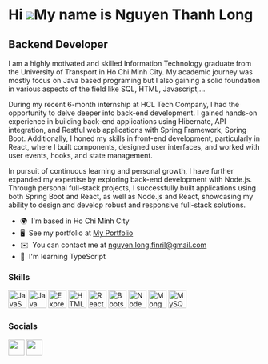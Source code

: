 Hi ![](https://user-images.githubusercontent.com/18350557/176309783-0785949b-9127-417c-8b55-ab5a4333674e.gif)My name is Nguyen Thanh Long
=========================================================================================================================================

Backend Developer
------------------

I am a highly motivated and skilled Information Technology graduate from the University of Transport in Ho Chi Minh City. My academic journey was mostly focus on Java based programing but I also gaining a solid foundation in various aspects of the field like SQL, HTML, Javascript,... 

During my recent 6-month internship at HCL Tech Company, I had the opportunity to delve deeper into back-end development. I gained hands-on experience in building back-end applications using Hibernate, API integration, and Restful web applications with Spring Framework, Spring Boot. Additionally, I honed my skills in front-end development, particularly in React, where I built components, designed user interfaces, and worked with user events, hooks, and state management. 

In pursuit of continuous learning and personal growth, I have further expanded my expertise by exploring back-end development with Node.js. Through personal full-stack projects, I successfully built applications using both Spring Boot and React, as well as Node.js and React, showcasing my ability to design and develop robust and responsive full-stack solutions.

*   🌍  I'm based in Ho Chi Minh City
*   🖥️  See my portfolio at [My Portfolio](http://wuffwolfwuss.github.io/cv/)
*   ✉️  You can contact me at [nguyen.long.finril@gmail.com](mailto:nguyen.long.finril@gmail.com)
*   🧠  I'm learning TypeScript

### Skills

<p align="left">
<a href="https://developer.mozilla.org/en-US/docs/Web/JavaScript" target="_blank" rel="noreferrer"><img src="https://raw.githubusercontent.com/danielcranney/readme-generator/main/public/icons/skills/javascript-colored.svg" width="36" height="36" alt="JavaScript" /></a>
<a href="https://www.oracle.com/java/" target="_blank" rel="noreferrer"><img src="https://raw.githubusercontent.com/danielcranney/readme-generator/main/public/icons/skills/java-colored.svg" width="36" height="36" alt="Java" /></a>
<a href="https://expressjs.com/" target="_blank" rel="noreferrer"><img src="https://www.mementotech.in/assets/images/icons/express.png" width="36" height="36" alt="Express" /></a>
<a href="https://developer.mozilla.org/en-US/docs/Glossary/HTML5" target="_blank" rel="noreferrer"><img src="https://raw.githubusercontent.com/danielcranney/readme-generator/main/public/icons/skills/html5-colored.svg" width="36" height="36" alt="HTML5" /></a>
<a href="https://reactjs.org/" target="_blank" rel="noreferrer"><img src="https://raw.githubusercontent.com/danielcranney/readme-generator/main/public/icons/skills/react-colored.svg" width="36" height="36" alt="React" /></a>
<a href="https://getbootstrap.com/" target="_blank" rel="noreferrer"><img src="https://raw.githubusercontent.com/danielcranney/readme-generator/main/public/icons/skills/bootstrap-colored.svg" width="36" height="36" alt="Bootstrap" /></a>
<a href="https://nodejs.org/en/" target="_blank" rel="noreferrer"><img src="https://raw.githubusercontent.com/danielcranney/readme-generator/main/public/icons/skills/nodejs-colored.svg" width="36" height="36" alt="NodeJS" /></a>
<a href="https://www.mongodb.com/" target="_blank" rel="noreferrer"><img src="https://raw.githubusercontent.com/danielcranney/readme-generator/main/public/icons/skills/mongodb-colored.svg" width="36" height="36" alt="MongoDB" /></a>
<a href="https://www.mysql.com/" target="_blank" rel="noreferrer"><img src="https://raw.githubusercontent.com/danielcranney/readme-generator/main/public/icons/skills/mysql-colored.svg" width="36" height="36" alt="MySQL" /></a>
</p>

### Socials

<p align="left"> <a href="https://www.github.com/WuffWolfWuss" target="_blank" rel="noreferrer"><img src="https://raw.githubusercontent.com/danielcranney/readme-generator/main/public/icons/socials/github-dark.svg" width="32" height="32" /></a> <a href="https://www.linkedin.com/in/long-nguyen-73b008280/" target="_blank" rel="noreferrer"><img src="https://raw.githubusercontent.com/danielcranney/readme-generator/main/public/icons/socials/linkedin.svg" width="32" height="32" /></a></p>
